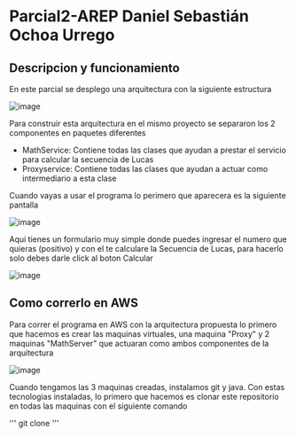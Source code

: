 # Parcial2-AREP Daniel Sebastián Ochoa Urrego

## Descripcion y funcionamiento

En este parcial se desplego una arquitectura con la siguiente estructura

![image](https://github.com/DanielOchoa1214/Parcial2-AREP/assets/77862016/62ad0f4f-cade-4100-928a-b6d995cb791c)

Para construir esta arquitectura en el mismo proyecto se separaron los 2 componentes en paquetes diferentes

-  MathService: Contiene todas las clases que ayudan a prestar el servicio para calcular la secuencia de Lucas
-  Proxyservice: Contiene todas las clases que ayudan a actuar como intermediario a esta clase

Cuando vayas a usar el programa lo perimero que aparecera es la siguiente pantalla

![image](https://github.com/DanielOchoa1214/Parcial2-AREP/assets/77862016/6b515094-7e21-4192-b0c3-a518a4679f16)

Aqui tienes un formulario muy simple donde puedes ingresar el numero que quieras (positivo) y con el te calculare la Secuencia de Lucas, para hacerlo solo debes darle click al boton Calcular

![image](https://github.com/DanielOchoa1214/Parcial2-AREP/assets/77862016/4c2412e1-7e01-45a3-98b5-62b428e7b92c)

## Como correrlo en AWS

Para correr el programa en AWS con la arquitectura propuesta lo primero que hacemos es crear las maquinas virtuales, una maquina "Proxy" y 2 maquinas "MathServer" que actuaran como ambos componentes de la arquitectura

![image](https://github.com/DanielOchoa1214/Parcial2-AREP/assets/77862016/94848fa5-fde9-4ed4-b3ad-2861ad9701c1)

Cuando tengamos las 3 maquinas creadas, instalamos git y java. Con estas tecnologias instaladas, lo primero que hacemos es clonar este repositorio en todas las maquinas con el siguiente comando 

'''
git clone 
'''
